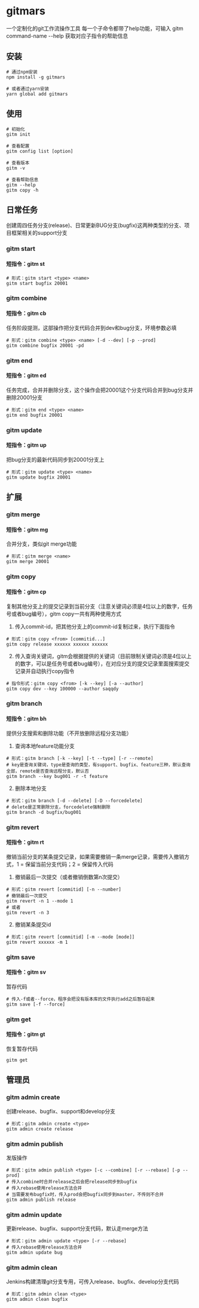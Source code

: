 # gitmars
一个定制化的git工作流操作工具
每一个子命令都带了help功能，可输入 gitm command-name --help 获取对应子指令的帮助信息

## 安装
```
# 通过npm安装
npm install -g gitmars

# 或者通过yarn安装
yarn global add gitmars
```

## 使用
```
# 初始化
gitm init

# 查看配置
gitm config list [option]

# 查看版本
gitm -v

# 查看帮助信息
gitm --help
gitm copy -h
```

## 日常任务
创建周四任务分支(release)、日常更新BUG分支(bugfix)这两种类型的分支、项目框架相关的support分支
### gitm start
#### 短指令：gitm st
```
# 形式：gitm start <type> <name>
gitm start bugfix 20001
```

### gitm combine
#### 短指令：gitm cb
任务阶段提测，这部操作把分支代码合并到dev和bug分支，环境参数必填
```
# 形式：gitm combine <type> <name> [-d --dev] [-p --prod]
gitm combine bugfix 20001 -pd
```

### gitm end
#### 短指令：gitm ed
任务完成，合并并删除分支，这个操作会把20001这个分支代码合并到bug分支并删除20001分支
```
# 形式：gitm end <type> <name>
gitm end bugfix 20001
```

### gitm update
#### 短指令：gitm up
把bug分支的最新代码同步到20001分支上
```
# 形式：gitm update <type> <name>
gitm update bugfix 20001
```

## 扩展
### gitm merge
#### 短指令：gitm mg
合并分支，类似git merge功能
```
# 形式：gitm merge <name>
gitm merge 20001
```

### gitm copy
#### 短指令：gitm cp
复制其他分支上的提交记录到当前分支（注意关键词必须是4位以上的数字，任务号或者bug编号），gitm copy一共有两种使用方式
1. 传入commit-id，把其他分支上的commit-id复制过来，执行下面指令
```
# 形式：gitm copy <from> [commitid...]
gitm copy release xxxxxx xxxxxx xxxxxx
```

2. 传入查询关键词，gitm会根据提供的关键词（目前限制关键词必须是4位以上的数字，可以是任务号或者bug编号），在对应分支的提交记录里面搜索提交记录并自动执行copy指令
```
# 指令形式：gitm copy <from> [-k --key] [-a --author]
gitm copy dev --key 100000 --author saqqdy
```

### gitm branch
#### 短指令：gitm bh
提供分支搜索和删除功能（不开放删除远程分支功能）
1. 查询本地feature功能分支
```
# 形式：gitm branch [-k --key] [-t --type] [-r --remote]
# key是查询关键词，type是查询的类型，有support、bugfix、feature三种，默认查询全部，remote是否查询远程分支，默认否
gitm branch --key bug001 -r -t feature
```
2. 删除本地分支
```
# 形式：gitm branch [-d --delete] [-D --forcedelete]
# delete是正常删除分支，forcedelete强制删除
gitm branch -d bugfix/bug001
```

### gitm revert
#### 短指令：gitm rt
撤销当前分支的某条提交记录，如果需要撤销一条merge记录，需要传入撤销方式，1 = 保留当前分支代码；2 = 保留传入代码
1. 撤销最后一次提交（或者撤销倒数第n次提交）
```
# 形式：gitm revert [commitid] [-n --number]
# 撤销最后一次提交
gitm revert -n 1 --mode 1
# 或者
gitm revert -n 3
```
2. 撤销某条提交id
```
# 形式：gitm revert [commitid] [-m --mode [mode]]
gitm revert xxxxxx -m 1
```

### gitm save
#### 短指令：gitm sv
暂存代码
```
# 传入-f或者--force，程序会把没有版本库的文件执行add之后暂存起来
gitm save [-f --force]
```

### gitm get
#### 短指令：gitm gt
恢复暂存代码
```
gitm get
```

## 管理员
### gitm admin create
创建release、bugfix、support和develop分支
```
# 形式：gitm admin create <type>
gitm admin create release
```

### gitm admin publish
发版操作
```
# 形式：gitm admin publish <type> [-c --combine] [-r --rebase] [-p --prod]
# 传入combine时合并release之后会把release同步到bugfix
# 传入rebase使用release方法合并
# 当需要发布bugfix时，传入prod会把bugfix同步到master，不传则不合并
gitm admin publish release
```

### gitm admin update
更新release、bugfix、support分支代码，默认走merge方法
```
# 形式：gitm admin update <type> [-r --rebase]
# 传入rebase使用release方法合并
gitm admin update bug
```

### gitm admin clean
Jenkins构建清理git分支专用，可传入release、bugfix、develop分支代码
```
# 形式：gitm admin clean <type>
gitm admin clean bugfix
```
